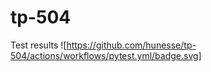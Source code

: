 # tp-504

 Test results ![https://github.com/hunesse/tp-504/actions/workflows/pytest.yml/badge.svg]
